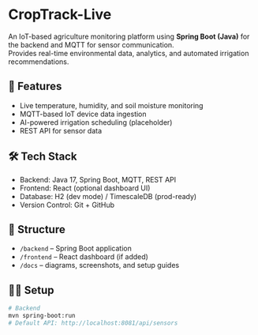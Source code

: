 # CropTrack-Live

An IoT-based agriculture monitoring platform using **Spring Boot (Java)** for the backend and MQTT for sensor communication.  
Provides real-time environmental data, analytics, and automated irrigation recommendations.

## 🚀 Features
- Live temperature, humidity, and soil moisture monitoring
- MQTT-based IoT device data ingestion
- AI-powered irrigation scheduling (placeholder)
- REST API for sensor data

## 🛠 Tech Stack
- Backend: Java 17, Spring Boot, MQTT, REST API
- Frontend: React (optional dashboard UI)
- Database: H2 (dev mode) / TimescaleDB (prod-ready)
- Version Control: Git + GitHub

## 📂 Structure
- `/backend` – Spring Boot application
- `/frontend` – React dashboard (if added)
- `/docs` – diagrams, screenshots, and setup guides

## 🧑‍💻 Setup
```bash
# Backend
mvn spring-boot:run
# Default API: http://localhost:8081/api/sensors
